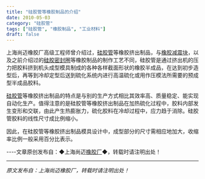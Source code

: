 ```yaml
---
title: "硅胶管等橡胶制品的介绍"
date: 2010-05-03
category: "硅胶管"
tags: ["硅胶管", "橡胶制品", "工业材料"]
draft: false
---
```


上海尚迈橡胶厂高级工程师曾介绍过，[硅胶管](http://www.smpolymer.com/guijiaoguan/)等橡胶挤出制品，与[橡胶减震块](http://www.smpolymer.com/)，以及之前介绍过的[硅胶密封圈](http://www.smpolymer.com/)等橡胶制品的制作工艺不同，硅胶管是通过挤出机的压力把胶料挤到机头成型模具制成的各种各样截面形状的橡胶半成品，在达到初步造型后，再等到冷却定型后送到硫化系统内进行高温硫化或用作压模法所需要的预成型半成品胶料。

[硅胶管](http://www.smpolymer.com/guijiaoguan/)等橡胶挤出制品的特点是与别的生产方式相比其效率高、质量稳定、能实现自动化生产。值得注意的是硅胶管等橡胶挤出制品在加热硫化过程中，胶料内部发生变形和交联，由此产生热膨胀力，硫化胶料在冷却过程中，应力趋于消除。硅胶管胶料的线性尺寸成比例缩小。

因此，在硅胶管等橡胶挤出制品模具设计中，成型部分的尺寸需相应地加大，收缩率比例一般采用百分比表示。

----文章原创发布自：◆上海尚迈[橡胶厂](http://www.smpolymer.com/)◆，转载时请注明出处！

---

*原文发布自：上海尚迈橡胶厂，转载时请注明出处！*
